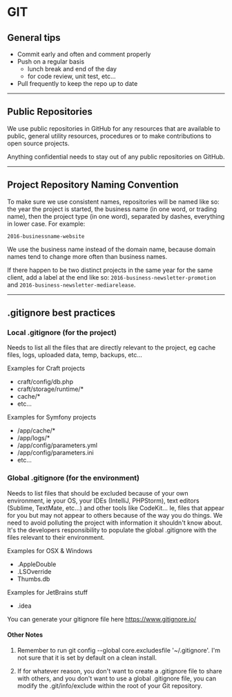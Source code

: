 # GIT

## General tips

- Commit early and often and comment properly
- Push on a regular basis
    - lunch break and end of the day
    - for code review, unit test, etc...
- Pull frequently to keep the repo up to date

---

## Public Repositories

We use public repositories in GitHub for any resources that are available to public, general utility resources, procedures or to make contributions to open source projects. 

Anything confidential needs to stay out of any public repositories on GitHub.

---

## Project Repository Naming Convention

To make sure we use consistent names, repositories will be named like so: the year the project is started, the business name (in one word, or trading name), then the project type (in one word), separated by dashes, everything in lower case. For example:

``2016-businessname-website``

We use the business name instead of the domain name, because domain names tend to change more often than business names. 

If there happen to be two distinct projects in the same year for the same client, add a label at the end like so: ``2016-business-newsletter-promotion`` and ``2016-business-newsletter-mediarelease``.

---

## .gitignore best practices

### Local .gitignore (for the project)

Needs to list all the files that are directly relevant to the project, eg cache files, logs, uploaded data, temp, backups, etc...

Examples for Craft projects

+   craft/config/db.php
+   craft/storage/runtime/*
+   cache/*
+   etc...

Examples for Symfony projects

+   /app/cache/*
+   /app/logs/*
+   /app/config/parameters.yml
+   /app/config/parameters.ini
+   etc...

### Global .gitignore (for the environment)

Needs to list files that should be excluded because of your own environment, ie your OS, your IDEs (IntelliJ, PHPStorm), text editors (Sublime, TextMate, etc...) and other tools like CodeKit... Ie, files that appear for you but may not appear to others because of the way you do things. We need to avoid polluting the project with information it shouldn't know about. It's the developers responsibility to populate the global .gitignore with the files relevant to their environment.

Examples for OSX & Windows

+   .AppleDouble
+   .LSOverride
+   Thumbs.db

Examples for JetBrains stuff

+   .idea

You can generate your gitignore file here https://www.gitignore.io/


#### Other Notes

1. Remember to run git config --global core.excludesfile '~/.gitignore'. I'm not sure that it is set by default on a clean install.

2. If for whatever reason, you don't want to create a .gitignore file to share with others, and you don't want to use a global .gitignore file, you can modify the .git/info/exclude within the root of your Git repository.